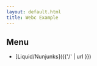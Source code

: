 ```yaml
---
layout: default.html
title: Webc Example
---
```


## Menu
- [Liquid/Nunjunks]({{'/' | url }})
